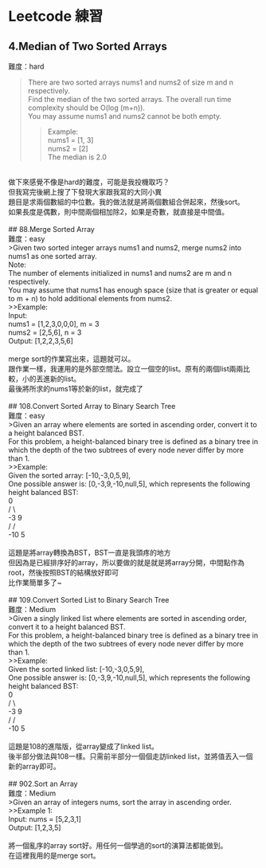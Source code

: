 # Leetcode 練習
## 4.Median of Two Sorted Arrays<br>
難度：hard <br>
>There are two sorted arrays nums1 and nums2 of size m and n respectively.<br>
Find the median of the two sorted arrays. The overall run time complexity should be O(log (m+n)).<br>
You may assume nums1 and nums2 cannot be both empty.<br>
>>Example:<br>
nums1 = [1, 3]<br>
nums2 = [2]<br>
The median is 2.0<br>
<br>
做下來感覺不像是hard的難度，可能是我投機取巧？<br>
但我寫完後網上搜了下發現大家跟我寫的大同小異<br>
題目是求兩個數組的中位數。我的做法就是將兩個數組合併起來，然後sort。<br>
如果長度是偶數，則中間兩個相加除2，如果是奇數，就直接是中間值。<br>
<br>
## 88.Merge Sorted Array<br>
難度：easy<br>
>Given two sorted integer arrays nums1 and nums2, merge nums2 into nums1 as one sorted array.<br>
Note:<br>
The number of elements initialized in nums1 and nums2 are m and n respectively.<br>
You may assume that nums1 has enough space (size that is greater or equal to m + n) to hold additional elements from nums2.<br>
>>Example:<br>
Input:<br>
nums1 = [1,2,3,0,0,0], m = 3<br>
nums2 = [2,5,6],       n = 3<br>
Output: [1,2,2,3,5,6]<br>
<br>
merge sort的作業寫出來，這題就可以。<br>
跟作業一樣，我運用的是外部空間法。設立一個空的list。原有的兩個list兩兩比較，小的丟進新的list。<br>
最後將所求的nums1等於新的list，就完成了<br>
<br>
## 108.Convert Sorted Array to Binary Search Tree<br>
難度：easy<br>
>Given an array where elements are sorted in ascending order, convert it to a height balanced BST.<br>
For this problem, a height-balanced binary tree is defined as a binary tree in which the depth of the two subtrees of every node never differ by more than 1.<br>
>>Example:<br>
Given the sorted array: [-10,-3,0,5,9],<br>
One possible answer is: [0,-3,9,-10,null,5], which represents the following height balanced BST:<br>
      0<br>
     / \<br>
   -3   9<br>
   /   /<br>
 -10  5<br>
 <br>
這題是將array轉換為BST，BST一直是我頭疼的地方<br>
但因為是已經排序好的array，所以要做的就是就是將array分開，中間點作為root，然後按照BST的結構放好即可<br>
比作業簡單多了~<br>
 <br>
 ## 109.Convert Sorted List to Binary Search Tree <br>
 難度：Medium <br>
 >Given a singly linked list where elements are sorted in ascending order, convert it to a height balanced BST. <br>
For this problem, a height-balanced binary tree is defined as a binary tree in which the depth of the two subtrees of every node never differ by more than 1. <br>
>>Example: <br>
Given the sorted linked list: [-10,-3,0,5,9], <br>
One possible answer is: [0,-3,9,-10,null,5], which represents the following height balanced BST: <br>
      0 <br>
     / \ <br>
   -3   9 <br>
   /   / <br>
 -10  5 <br>
 <br>
這題是108的進階版，從array變成了linked list。  <br>
後半部分做法與108一樣。只需前半部分一個個走訪linked list，並將值丟入一個新的array即可。  <br>
<br>
## 902.Sort an Array<br>
難度：Medium<br>
>Given an array of integers nums, sort the array in ascending order.<br>
>>Example 1:<br>
Input: nums = [5,2,3,1]<br>
Output: [1,2,3,5]<br>
<br>
將一個亂序的array sort好。用任何一個學過的sort的演算法都能做到。<br>
在這裡我用的是merge sort。<br>
